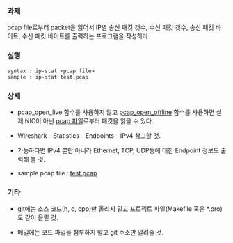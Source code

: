 ### 과제
pcap file로부터 packet을 읽어서 IP별 송신 패킷 갯수, 수신 패킷 갯수, 송신 패킷 바이트, 수신 패킷 바이트를 출력하는 프로그램을 작성하라.

### 실행
```
syntax : ip-stat <pcap file>
sample : ip-stat test.pcap
```

### 상세
* pcap_open_live 함수를 사용하지 않고 [pcap_open_offline](https://linux.die.net/man/3/pcap_open_offline) 함수를 사용하면 실제 NIC이 아닌 [pcap 파일](test.pcap)로부터 패킷을 읽을 수 있다.

* Wireshark - Statistics - Endpoints - IPv4 참고할 것.

* 가능하다면 IPv4 뿐만 아니라 Ethernet, TCP, UDP등에 대한 Endpoint 정보도 출력해 볼 것.

* sample pcap file : [test.pcap](test.pcap)

### 기타
* git에는 소스 코드(h, c, cpp)만 올리지 말고 프로젝트 파일(Makefile 혹은 *.pro)도 같이 올릴 것.

* 메일에는 코드 파일을 첨부하지 말고 git 주소만 알려줄 것.
